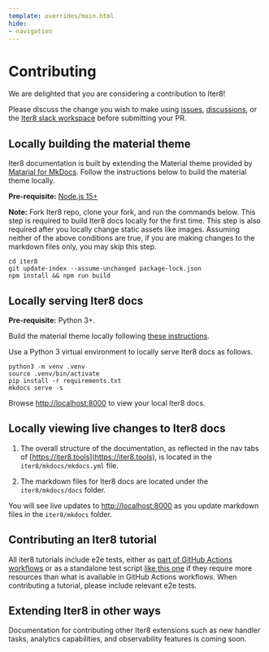 ```yaml
---
template: overrides/main.html
hide:
- navigation
---
```


# Contributing
We are delighted that you are considering a contribution to Iter8!

Please discuss the change you wish to make using [issues](https://github.com/iter8-tools/iter8/issues), [discussions](https://github.com/iter8-tools/iter8/discussions), or the [Iter8 slack workspace](https://join.slack.com/t/iter8-tools/shared_invite/zt-awl2se8i-L0pZCpuHntpPejxzLicbmw) before submitting your PR.

## Locally building the material theme
Iter8 documentation is built by extending the Material theme provided by [Matarial for MkDocs](https://squidfunk.github.io/mkdocs-material/). Follow the instructions below to build the material theme locally.

**Pre-requisite:** [Node.js 15+](https://nodejs.org/en/)

**Note:** Fork Iter8 repo, clone your fork, and run the commands below. This step is required to build Iter8 docs locally for the first time. This step is also required after you locally change static assets like images. Assuming neither of the above conditions are true, if you are making changes to the markdown files only, you may skip this step.

```shell
cd iter8
git update-index --assume-unchanged package-lock.json
npm install && npm run build
```

## Locally serving Iter8 docs
**Pre-requisite:** Python 3+. 

Build the material theme locally following [these instructions](#locally-building-the-material-theme).

Use a Python  3 virtual environment to locally serve Iter8 docs as follows.

```shell
python3 -m venv .venv
source .venv/bin/activate
pip install -r requirements.txt
mkdocs serve -s
```

Browse [http://localhost:8000](http://localhost:8000) to view your local Iter8 docs.

## Locally viewing live changes to Iter8 docs
1. The overall structure of the documentation, as reflected in the nav tabs of [https://iter8.tools](https://iter8.tools), is located in the `iter8/mkdocs/mkdocs.yml` file.

2. The markdown files for Iter8 docs are located under the `iter8/mkdocs/docs` folder.

You will see live updates to [http://localhost:8000](http://localhost:8000) as you update markdown files in the `iter8/mkdocs` folder.

## Contributing an Iter8 tutorial
All iter8 tutorials include e2e tests, either as [part of GitHub Actions workflows](https://github.com/iter8-tools/iter8/blob/master/.github/workflows/knative-e2e-tests.yaml) or as a standalone test script [like this one](https://github.com/iter8-tools/iter8/blob/master/samples/knative/mirroring/e2etest.sh) if they require more resources than what is available in GitHub Actions workflows. When contributing a tutorial, please include relevant e2e tests.

## Extending Iter8 in other ways
Documentation for contributing other Iter8 extensions such as new handler tasks, analytics capabilities, and observability features is coming soon.
